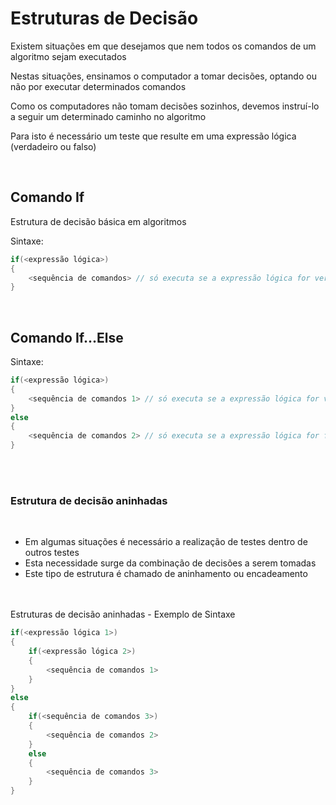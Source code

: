 # Estruturas de Decisão

Existem situações em que desejamos que nem todos os comandos de um algoritmo sejam executados

Nestas situações, ensinamos o computador a tomar decisões, optando ou não por executar determinados comandos

Como os computadores não tomam decisões sozinhos, devemos instruí-lo a seguir um determinado caminho no algoritmo

Para isto é necessário um teste que resulte em uma expressão lógica (verdadeiro ou falso)

<br>

## Comando If

Estrutura de decisão básica em algoritmos

Sintaxe:

```c#
if(<expressão lógica>)
{
    <sequência de comandos> // só executa se a expressão lógica for verdadeira
}
```

<br>

## Comando If...Else

Sintaxe:
```c#
if(<expressão lógica>)
{
    <sequência de comandos 1> // só executa se a expressão lógica for verdadeira
}
else
{
    <sequência de comandos 2> // só executa se a expressão lógica for falsa
}
```

<br>
<br>

### Estrutura de decisão aninhadas
<br>

- Em algumas situações é necessário a realização de testes dentro de outros testes
- Esta necessidade surge da combinação de decisões a serem tomadas
- Este tipo de estrutura é chamado de aninhamento ou encadeamento

<br>
<br>
Estruturas de decisão aninhadas - Exemplo de Sintaxe

```c#
if(<expressão lógica 1>)
{
    if(<expressão lógica 2>)
    {
        <sequência de comandos 1>
    }
}
else
{
    if(<sequência de comandos 3>)
    {
        <sequência de comandos 2>
    }
    else
    {
        <sequência de comandos 3>
    }
}
```



